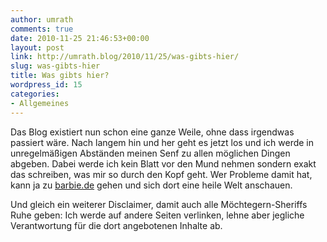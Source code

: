 ```yaml
---
author: umrath
comments: true
date: 2010-11-25 21:46:53+00:00
layout: post
link: http://umrath.blog/2010/11/25/was-gibts-hier/
slug: was-gibts-hier
title: Was gibts hier?
wordpress_id: 15
categories:
- Allgemeines
---
```


Das Blog existiert nun schon eine ganze Weile, ohne dass irgendwas passiert wäre. Nach langem hin und her geht es jetzt los und ich werde in unregelmäßigen Abständen meinen Senf zu allen möglichen Dingen abgeben. Dabei werde ich kein Blatt vor den Mund nehmen sondern exakt das schreiben, was mir so durch den Kopf geht. Wer Probleme damit hat, kann ja zu [barbie.de](http://barbie.de) gehen und sich dort eine heile Welt anschauen.

Und gleich ein weiterer Disclaimer, damit auch alle Möchtegern-Sheriffs Ruhe geben: Ich werde auf andere Seiten verlinken, lehne aber jegliche Verantwortung für die dort angebotenen Inhalte ab.
